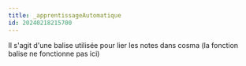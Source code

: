 ```yaml
---
title: _apprentissageAutomatique
id: 20240218215700
---
```

Il s'agit d'une balise utilisée pour lier les notes dans cosma (la fonction balise ne fonctionne pas ici)